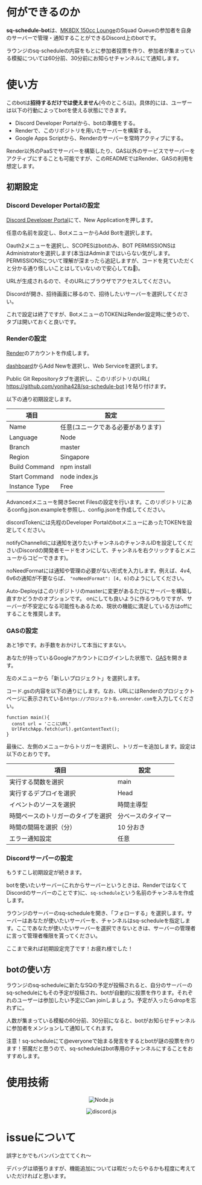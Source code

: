 # 何ができるのか
**sq-schedule-bot**は、[MK8DX 150cc Lounge](https://www.mk8dx-lounge.com/)のSquad Queueの参加者を自身のサーバーで管理・通知することができるDiscord上のbotです。

ラウンジのsq-scheduleの内容をもとに参加者投票を作り、参加者が集まっている模擬については60分前、30分前にお知らせチャンネルにて通知します。

# 使い方
このbotは**招待するだけでは使えません**(今のところは)。具体的には、ユーザーは以下の行動によってbotを使える状態にできます。


* Discord Developer Portalから、botの準備をする。
* Renderで、このリポジトリを用いたサーバーを構築する。
* Google Apps Scriptから、Renderのサーバーを常時アクティブにする。

Render以外のPaaSでサーバーを構築したり、GAS以外のサービスでサーバーをアクティブにすることも可能ですが、このREADMEではRender、GASの利用を想定します。

## 初期設定

### Discord Developer Portalの設定
[Discord Developer Portal](https://discord.com/developers/applications)にて、New Applicationを押します。

任意の名前を設定し、BotメニューからAdd Botを選択します。

Oauth2メニューを選択し、SCOPESはbotのみ、BOT PERMISSIONSはAdministratorを選択します(本当はAdminまではいらない気がします。PERMISSIONSについて理解が深まったら追記しますが、コードを見ていただくと分かる通り怪しいことはしていないので安心してね💋)。

URLが生成されるので、そのURLにブラウザでアクセスしてください。

Discordが開き、招待画面に移るので、招待したいサーバーを選択してください。

これで設定は終了ですが、BotメニューのTOKENはRender設定時に使うので、タブは開いておくと良いです。

### Renderの設定
[Render](render.com/)のアカウントを作成します。

[dashboard](https://dashboard.render.com/)からAdd Newを選択し、Web Serviceを選択します。

Public Git Repositoryタブを選択し、このリポジトリのURL( https://github.com/yoniha428/sq-schedule-bot )を貼り付けます。

以下の通り初期設定します。


| 項目 | 設定 |
|---|---|
| Name | 任意(ユニークである必要があります) |
| Language | Node |
| Branch | master |
| Region | Singapore |
| Build Command | npm install |
| Start Command | node index.js |
| Instance Type | Free |

Advancedメニューを開きSecret Filesの設定を行います。このリポジトリにあるconfig.json.exampleを参照し、config.jsonを作成してください。

discordTokenには先程のDeveloper PortalのbotメニューにあったTOKENを設定してください。

notifyChannelIdには通知を送りたいチャンネルのチャンネルIDを設定してください(Discordの開発者モードをオンにして、チャンネルを右クリックするとメニューからコピーできます)。

noNeedFormatには通知や管理の必要がない形式を入力します。例えば、4v4, 6v6の通知が不要ならば、
```"noNeedFormat": [4, 6]```のようにしてください。

Auto-Deployはこのリポジトリのmasterに変更があるたびにサーバーを構築し直すかどうかのオプションです。
onにしても良いように作るつもりですが、サーバーが不安定になる可能性もあるため、現状の機能に満足している方はoffにすることを推奨します。

### GASの設定
あと1歩です。お手数をおかけして本当にすまない。

あなたが持っているGoogleアカウントにログインした状態で、[GAS](https://script.google.com/home)を開きます。

左のメニューから「新しいプロジェクト」を選択します。

コード.gsの内容を以下の通りにします。なお、URLにはRenderのプロジェクトページに表示されている`https://プロジェクト名.onrender.com`を入力してください。

```
function main(){
  const url = 'ここにURL'
  UrlFetchApp.fetch(url).getContentText();
}
```

最後に、左側のメニューからトリガーを選択し、トリガーを追加します。設定は以下のとおりです。

| 項目 | 設定 |
|---|---|
| 実行する関数を選択 | main |
| 実行するデプロイを選択 | Head |
| イベントのソースを選択 | 時間主導型 |
| 時間ベースのトリガーのタイプを選択 | 分ベースのタイマー |
| 時間の間隔を選択（分） | 10 分おき |
| エラー通知設定 | 任意 |

### Discordサーバーの設定
もうすこし初期設定が続きます。

botを使いたいサーバー(これからサーバーというときは、RenderではなくてDiscordのサーバーのことです)に、`sq-schedule`という名前のチャンネルを作成します。

ラウンジのサーバーのsq-scheduleを開き、「フォローする」を選択します。サーバーはあなたが使いたいサーバーを、チャンネルはsq-scheduleを指定します。ここであなたが使いたいサーバーを選択できないときは、サーバーの管理者に言って管理者権限を貰ってください。

ここまで来れば初期設定完了です！お疲れ様でした！


## botの使い方
ラウンジのsq-scheduleに新たなSQの予定が投稿されると、自分のサーバーのsq-scheduleにもその予定が投稿され、botが自動的に投票を作ります。それぞれのユーザーは参加したい予定にCan joinしましょう。予定が入ったらdropを忘れずに。

人数が集まっている模擬の60分前、30分前になると、botがお知らせチャンネルに参加者をメンションして通知してくれます。

注意！sq-scheduleにて@everyoneで始まる発言をするとbotが謎の投票を作ります！邪魔だと思うので、sq-scheduleはbot専用のチャンネルにすることをおすすめします。

# 使用技術
<center>

![Node.js](https://nodejs.org/static/logos/nodejsDark.svg)

![discord.js](https://discord.js.org/logo.svg)

</center>

# issueについて

誤字とかでもバンバン立ててくれ～

デバッグは頑張りますが、機能追加については暇だったらやるかも程度に考えていただければと思います。